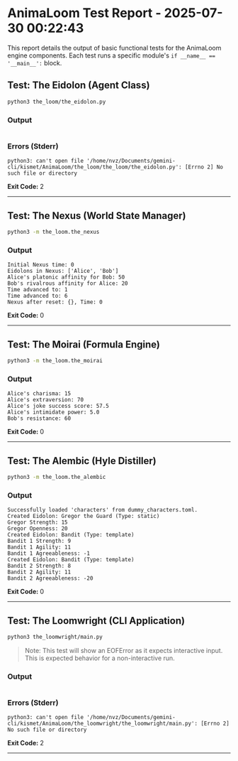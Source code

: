 # AnimaLoom Test Report - 2025-07-30 00:22:43
This report details the output of basic functional tests for the AnimaLoom engine components.
Each test runs a specific module's `if __name__ == '__main__':` block.

## Test: The Eidolon (Agent Class)
```bash
python3 the_loom/the_eidolon.py
```
### Output
```
```
### Errors (Stderr)
```
python3: can't open file '/home/nvz/Documents/gemini-cli/kismet/AnimaLoom/the_loom/the_loom/the_eidolon.py': [Errno 2] No such file or directory
```
**Exit Code:** 2

---

## Test: The Nexus (World State Manager)
```bash
python3 -m the_loom.the_nexus
```
### Output
```
Initial Nexus time: 0
Eidolons in Nexus: ['Alice', 'Bob']
Alice's platonic affinity for Bob: 50
Bob's rivalrous affinity for Alice: 20
Time advanced to: 1
Time advanced to: 6
Nexus after reset: {}, Time: 0
```
**Exit Code:** 0

---

## Test: The Moirai (Formula Engine)
```bash
python3 -m the_loom.the_moirai
```
### Output
```
Alice's charisma: 15
Alice's extraversion: 70
Alice's joke success score: 57.5
Alice's intimidate power: 5.0
Bob's resistance: 60
```
**Exit Code:** 0

---

## Test: The Alembic (Hyle Distiller)
```bash
python3 -m the_loom.the_alembic
```
### Output
```
Successfully loaded 'characters' from dummy_characters.toml.
Created Eidolon: Gregor the Guard (Type: static)
Gregor Strength: 15
Gregor Openness: 20
Created Eidolon: Bandit (Type: template)
Bandit 1 Strength: 9
Bandit 1 Agility: 11
Bandit 1 Agreeableness: -1
Created Eidolon: Bandit (Type: template)
Bandit 2 Strength: 8
Bandit 2 Agility: 11
Bandit 2 Agreeableness: -20
```
**Exit Code:** 0

---

## Test: The Loomwright (CLI Application)
```bash
python3 the_loomwright/main.py
```
> Note: This test will show an EOFError as it expects interactive input. This is expected behavior for a non-interactive run.

### Output
```
```
### Errors (Stderr)
```
python3: can't open file '/home/nvz/Documents/gemini-cli/kismet/AnimaLoom/the_loomwright/the_loomwright/main.py': [Errno 2] No such file or directory
```
**Exit Code:** 2

---

